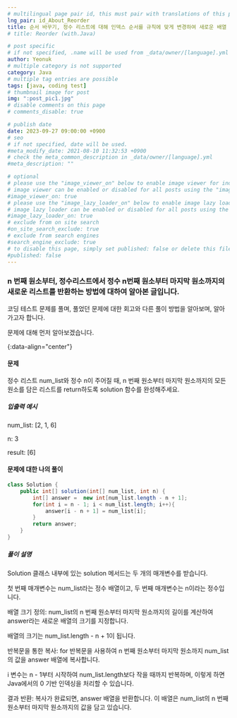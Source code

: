 ```yaml
---
# multilingual page pair id, this must pair with translations of this page. (This name must be unique)
lng_pair: id_About_Reorder
title: 순서 바꾸기, 정수 리스트에 대해 인덱스 순서를 규칙에 맞게 변경하여 새로운 배열 만드는 방법에 대하여 (with.Java)
# title: Reorder (with.Java)

# post specific
# if not specified, .name will be used from _data/owner/[language].yml
author: Yeonuk
# multiple category is not supported
category: Java
# multiple tag entries are possible
tags: [java, coding test]
# thumbnail image for post
img: ":post_pic1.jpg"
# disable comments on this page
# comments_disable: true

# publish date
date: 2023-09-27 09:00:00 +0900
# seo
# if not specified, date will be used.
#meta_modify_date: 2021-08-10 11:32:53 +0900
# check the meta_common_description in _data/owner/[language].yml
#meta_description: ""

# optional
# please use the "image_viewer_on" below to enable image viewer for individual pages or posts (_posts/ or [language]/_posts folders).
# image viewer can be enabled or disabled for all posts using the "image_viewer_posts: true" setting in _data/conf/main.yml.
#image_viewer_on: true
# please use the "image_lazy_loader_on" below to enable image lazy loader for individual pages or posts (_posts/ or [language]/_posts folders).
# image lazy loader can be enabled or disabled for all posts using the "image_lazy_loader_posts: true" setting in _data/conf/main.yml.
#image_lazy_loader_on: true
# exclude from on site search
#on_site_search_exclude: true
# exclude from search engines
#search_engine_exclude: true
# to disable this page, simply set published: false or delete this file
#published: false
---
```


<!-- outline-start -->

### n 번째 원소부터, 정수리스트에서 정수 n번째 원소부터 마지막 원소까지의 새로운 리스트를 반환하는 방법에 대하여 알아본 글입니다.

코딩 테스트 문제를 풀며, 풀었던 문제에 대한 회고와 다른 풀이 방법을 알아보며, 알아가고자 합니다.

문제에 대해 먼저 알아보겠습니다.

{:data-align="center"}

<!-- outline-end -->

#### 문제

정수 리스트 num_list와 정수 n이 주어질 때, n 번째 원소부터 마지막 원소까지의 모든 원소를 담은 리스트를 return하도록 solution 함수를 완성해주세요.

##### 입출력 예시

num_list: [2, 1, 6]

n: 3

result: [6]

<!-- | start_num | end_num | result |
| --------- | ------- | ------ |
| 10        | 3       | 0      | -->

#### 문제에 대한 나의 풀이

```java
class Solution {
    public int[] solution(int[] num_list, int n) {
        int[] answer =  new int[num_list.length - n + 1];
        for(int i = n - 1; i < num_list.length; i++){
            answer[i - n + 1] = num_list[i];
        }
        return answer;
    }
}
```

##### 풀이 설명

Solution 클래스 내부에 있는 solution 메서드는 두 개의 매개변수를 받습니다.

첫 번째 매개변수는 num_list라는 정수 배열이고, 두 번째 매개변수는 n이라는 정수입니다.

배열 크기 정의: num_list의 n 번째 원소부터 마지막 원소까지의 길이를 계산하여 answer라는 새로운 배열의 크기를 지정합니다.

배열의 크기는 num_list.length - n + 1이 됩니다.

반복문을 통한 복사: for 반복문을 사용하여 n 번째 원소부터 마지막 원소까지 num_list의 값을 answer 배열에 복사합니다.

i 변수는 n - 1부터 시작하여 num_list.length보다 작을 때까지 반복하며, 이렇게 하면 Java에서의 0 기반 인덱싱을 처리할 수 있습니다.

결과 반환: 복사가 완료되면, answer 배열을 반환합니다. 이 배열은 num_list의 n 번째 원소부터 마지막 원소까지의 값을 담고 있습니다.
